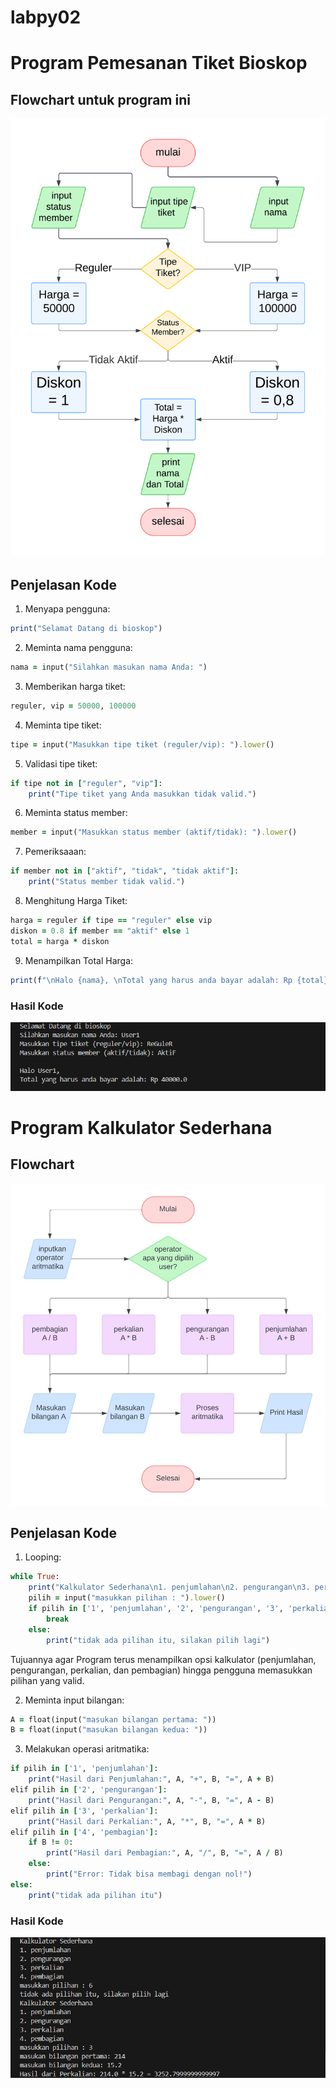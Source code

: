 # labpy02


# Program Pemesanan Tiket Bioskop


## Flowchart untuk program ini

![alt text](<gambar/flowchart tiket bioskop.png>)

## Penjelasan Kode
1. Menyapa pengguna:
```ruby
print("Selamat Datang di bioskop")
```

2. Meminta nama pengguna:
```ruby
nama = input("Silahkan masukan nama Anda: ")
```

3. Memberikan harga tiket:
```ruby
reguler, vip = 50000, 100000
```

4. Meminta tipe tiket:
```ruby
tipe = input("Masukkan tipe tiket (reguler/vip): ").lower()
```

5. Validasi tipe tiket:
```ruby
if tipe not in ["reguler", "vip"]:
    print("Tipe tiket yang Anda masukkan tidak valid.")
```

6. Meminta status member:
```ruby
member = input("Masukkan status member (aktif/tidak): ").lower()
```

7. Pemeriksaaan:
```ruby
if member not in ["aktif", "tidak", "tidak aktif"]:
    print("Status member tidak valid.")
```

8. Menghitung Harga Tiket:
```ruby
harga = reguler if tipe == "reguler" else vip
diskon = 0.8 if member == "aktif" else 1
total = harga * diskon
```

9. Menampilkan Total Harga:
```ruby
print(f"\nHalo {nama}, \nTotal yang harus anda bayar adalah: Rp {total}\n")
```
### Hasil Kode

![alt text](<gambar/hasil tiket .png>)

# Program Kalkulator Sederhana

## Flowchart 

![alt text](<gambar/flowchart kalkulator sederhana.jpeg>)

## Penjelasan Kode

1. Looping:
```ruby
while True:
    print("Kalkulator Sederhana\n1. penjumlahan\n2. pengurangan\n3. perkalian\n4. pembagian")
    pilih = input("masukkan pilihan : ").lower()
    if pilih in ['1', 'penjumlahan', '2', 'pengurangan', '3', 'perkalian', '4', 'pembagian']:
        break
    else:
        print("tidak ada pilihan itu, silakan pilih lagi")
```
Tujuannya agar Program terus menampilkan opsi kalkulator (penjumlahan, pengurangan, perkalian, dan pembagian) hingga pengguna memasukkan pilihan yang valid.

2. Meminta input bilangan:
```ruby
A = float(input("masukan bilangan pertama: "))
B = float(input("masukan bilangan kedua: "))
```

3. Melakukan operasi aritmatika:
```ruby
if pilih in ['1', 'penjumlahan']:
    print("Hasil dari Penjumlahan:", A, "+", B, "=", A + B)
elif pilih in ['2', 'pengurangan']:
    print("Hasil dari Pengurangan:", A, "-", B, "=", A - B)
elif pilih in ['3', 'perkalian']:
    print("Hasil dari Perkalian:", A, "*", B, "=", A * B)
elif pilih in ['4', 'pembagian']:
    if B != 0:
        print("Hasil dari Pembagian:", A, "/", B, "=", A / B)
    else:
        print("Error: Tidak bisa membagi dengan nol!")
else:
    print("tidak ada pilihan itu")
```
### Hasil Kode

![alt text](<gambar/hasil kalkulator.png>)